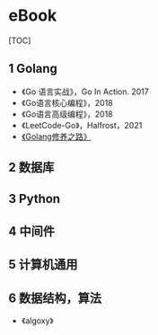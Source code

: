 # eBook

[TOC]

## 1 Golang

- 《Go 语言实战》，Go In Action. 2017
- 《Go语言核心编程》，2018
- 《Go语言高级编程》，2018
- 《LeetCode-Go》，Halfrost，2021
- [《Golang修养之路》](https://www.kancloud.cn/aceld/golang/1958309)

## 2 数据库

## 3 Python

## 4 中间件

## 5 计算机通用

## 6 数据结构，算法

- 《algoxy》
